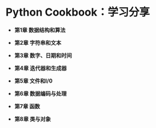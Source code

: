 # Python Cookbook：学习分享

* **第1章 数据结构和算法**

* **第2章 字符串和文本**

* **第3章 数字、日期和时间**

* **第4章 迭代器和生成器**

* **第5章 文件和I/0**

* **第6章 数据编码与处理**

* **第7章 函数**

* **第8章 类与对象**
